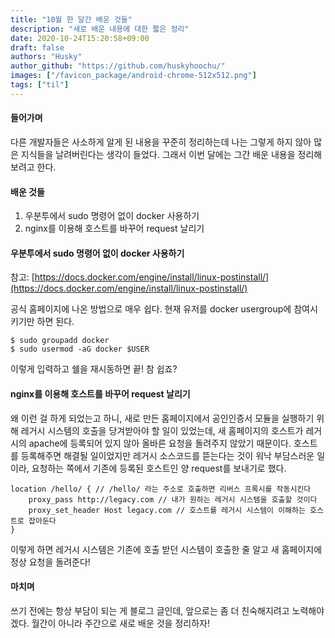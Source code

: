 ```yaml
---
title: "10월 한 달간 배운 것들"
description: "새로 배운 내용에 대한 짧은 정리"
date: 2020-10-24T15:20:58+09:00
draft: false
authors: "Husky"
author_github: "https://github.com/huskyhoochu/"
images: ["/favicon_package/android-chrome-512x512.png"]
tags: ["til"]
---
```


#### 들어가며

다른 개발자들은 사소하게 알게 된 내용을 꾸준히 정리하는데 나는 그렇게 하지 않아 많은 지식들을 날려버린다는 생각이 들었다. 그래서 이번 달에는 그간 배운 내용을 정리해보려고 한다.

#### 배운 것들

1. 우분투에서 sudo 명령어 없이 docker 사용하기
2. nginx를 이용해 호스트를 바꾸어 request 날리기

#### 우분투에서 sudo 명령어 없이 docker 사용하기

참고: [https://docs.docker.com/engine/install/linux-postinstall/](https://docs.docker.com/engine/install/linux-postinstall/)

공식 홈페이지에 나온 방법으로 매우 쉽다. 현재 유저를 docker usergroup에 참여시키기만 하면 된다.

```
$ sudo groupadd docker
$ sudo usermod -aG docker $USER
```

이렇게 입력하고 쉘을 재시동하면 끝! 참 쉽죠?

#### nginx를 이용해 호스트를 바꾸어 request 날리기

왜 이런 걸 하게 되었는고 하니, 새로 만든 홈페이지에서 공인인증서 모듈을 실행하기 위해 레거시 시스템의 호출을 당겨받아야 할 일이 있었는데, 새 홈페이지의 호스트가 레거시의 apache에 등록되어 있지 않아 올바른 요청을 돌려주지 않았기 때문이다. 호스트를 등록해주면 해결될 일이었지만 레거시 소스코드를 뜯는다는 것이 워낙 부담스러운 일이라, 요청하는 쪽에서 기존에 등록된 호스트인 양 request를 보내기로 했다.

```
location /hello/ { // /hello/ 라는 주소로 호출하면 리버스 프록시를 작동시킨다
    proxy_pass http://legacy.com // 내가 원하는 레거시 시스템을 호출할 것이다
    proxy_set_header Host legacy.com // 호스트를 레거시 시스템이 이해하는 호스트로 잡아둔다
}
``` 

이렇게 하면 레거시 시스템은 기존에 호출 받던 시스템이 호출한 줄 알고 새 홈페이지에 정상 요청을 돌려준다!

#### 마치며

쓰기 전에는 항상 부담이 되는 게 블로그 글인데, 앞으로는 좀 더 친숙해지려고 노력해야겠다. 월간이 아니라 주간으로 새로 배운 것을 정리하자!

